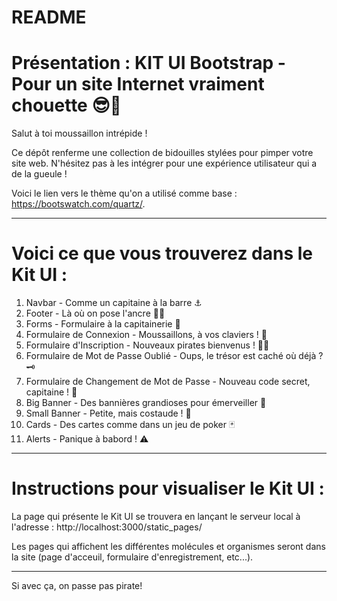 # README

# Présentation : KIT UI Bootstrap - Pour un site Internet vraiment chouette 😎🚀

Salut à toi moussaillon intrépide ! 

Ce dépôt renferme une collection de bidouilles stylées pour pimper votre site web. N'hésitez pas à les intégrer pour une expérience utilisateur qui a de la gueule !

Voici le lien vers le thème qu'on a utilisé comme base : https://bootswatch.com/quartz/.

_______________________________________

# Voici ce que vous trouverez dans le Kit UI :

1. Navbar - Comme un capitaine à la barre ⚓
2. Footer - Là où on pose l'ancre 🏴‍☠️
3. Forms - Formulaire à la capitainerie 🤿
4. Formulaire de Connexion - Moussaillons, à vos claviers ! 🦜
5. Formulaire d'Inscription - Nouveaux pirates bienvenus ! 🏴‍☠️
6. Formulaire de Mot de Passe Oublié - Oups, le trésor est caché où déjà ? 🗝️
7. Formulaire de Changement de Mot de Passe - Nouveau code secret, capitaine ! 🧐
8. Big Banner - Des bannières grandioses pour émerveiller 🌈
9. Small Banner - Petite, mais costaude ! 🚀
10. Cards - Des cartes comme dans un jeu de poker 🃏
11. Alerts - Panique à babord ! ⚠️

_______________________________________


# Instructions pour visualiser le Kit UI :

La page qui présente le Kit UI se trouvera en lançant le serveur local à l'adresse : http://localhost:3000/static_pages/

Les pages qui affichent les différentes molécules et organismes seront dans la site (page d'acceuil, formulaire d'enregistrement, etc...).

_______________________________________

Si avec ça, on passe pas pirate!